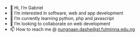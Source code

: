 - 👋 Hi, I’m Gabriel
- 👀 I’m interested in software, web and app development
- 🌱 I’m currently learning python, php and javascript 
- 💞️ I’m looking to collaborate on web development
- 📫 How to reach me @ nungnaan.dashe@st.futminna.edu.ng

<!---
Archangel/Archangel is a ✨ special ✨ repository because its `README.md` (this file) appears on your GitHub profile.
You can click the Preview link to take a look at your changes.
--->
